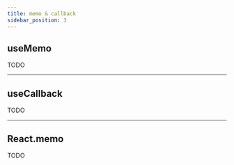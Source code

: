 ```yaml
---
title: memo & callback
sidebar_position: 3
---
```


## useMemo

TODO

---

## useCallback

TODO

---

## React.memo

TODO
